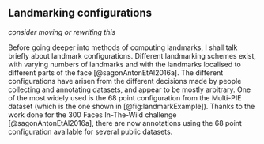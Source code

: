 ## Landmarking configurations

*consider moving or rewriting this*

Before going deeper into methods of computing landmarks, I shall talk briefly
about landmark configurations. Different landmarking schemes exist, with varying
numbers of landmarks and with the landmarks localised to different parts of the
face [@sagonAntonEtAl2016a]. The different configurations have arisen from the
different decisions made by people collecting and annotating datasets, and
appear to be mostly arbitrary. One of the most widely used is the 68 point
configuration from the Multi-PIE dataset (which is the one shown in
[@fig:landmarkExample]). Thanks to the work done for the 300 Faces In-The-Wild
challenge [@sagonAntonEtAl2016a], there are now annotations using the 68 point
configuration available for several public datasets.

